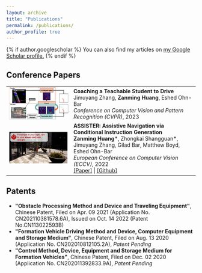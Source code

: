 ```yaml
---
layout: archive
title: "Publications"
permalink: /publications/
author_profile: true
---
```


{% if author.googlescholar %}
  You can also find my articles on <u><a href="{{author.googlescholar}}">my Google Scholar profile</a>.</u>
{% endif %}


## Conference Papers

<table style="border: none; border-collapse: collapse;" border="0">

<!--CAT-->

<tr style="border-collapse: separate; border-spacing:30em;">
<td style="border-collapse: collapse; border: none;">
<img src="../images/cat.png" width="400"/> </td>
  
 
<td style="border-collapse: collapse; border: none;">
<b>Coaching a Teachable Student to Drive</b>
<br>
Jimuyang Zhang, <b>Zanming Huang</b>, Eshed Ohn-Bar 
<br>
<i>Conference on Computer Vision and Pattern Recognition (CVPR)</i>, 2023
<br>

</td>
</tr> 

<!--ASSISTER-->

<tr style="border-collapse: separate; border-spacing:30em;">
<td style="border-collapse: collapse; border: none;">
<img src="../images/assister.png" width="400"/> </td>
  
 
<td style="border-collapse: collapse; border: none;">
<b>ASSISTER: Assistive Navigation via Conditional Instruction Generation</b>
<br>
<b>Zanming Huang</b>*, Zhongkai Shangguan*, Jimuyang Zhang, Gilad Bar, Matthew Boyd, Eshed Ohn-Bar 
<br>
<i>European Conference on Computer Vision (ECCV)</i>, 2022
<br>
<span><a href="https://eshed1.github.io/papers/assister_eccv2022.pdf">[Paper]</a></span> |
<span><a href="https://github.com/h2xlab/ASSISTER">[Github]</a></span>
</td>
</tr>  


</table>

## Patents

- **"Obstacle Processing Method and Device and Traveling Equipment"**, Chinese Patent, Filed on Apr. 09 2021 (Application No. CN202110381578.6A), Issued on Oct. 14 2022 (Patent No.CN113022593B)
- **"Formation Vehicle Driving Method and Device, Computer Equipment and Storage Medium"**, Chinese Patent, Filed on Aug. 13 2020 (Application No. CN202010812105.2A), *Patent Pending*
- **"Control Method, Device, Equipment and Storage Medium for Formation Vehicles"**, Chinese Patent, Filed on Dec. 02 2020 (Application No. CN202011392833.9A), *Patent Pending*